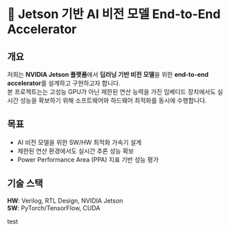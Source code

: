 # 🤖 Jetson 기반 AI 비전 모델 End-to-End Accelerator

## 개요

저희는 **NVIDIA Jetson 플랫폼**에서 **딥러닝 기반 비전 모델**을 위한 **end-to-end accelerator**를 설계하고 구현하고자 합니다.     
본 프로젝트는는 고성능 GPU가 아닌 제한된 연산 능력을 가진 임베디드 장치에서도 실시간 성능을 확보하기 위해 소프트웨어와 하드웨어 최적화를 동시에 수행합니다.

## 목표

- AI 비전 모델을 위한 SW/HW 최적화 가속기 설계
- 제한된 연산 환경에서도 실시간 추론 성능 확보
- Power Performance Area (PPA) 지표 기반 성능 평가

## 기술 스택

**HW**: Verilog, RTL Design, NVIDIA Jetson   
**SW**: PyTorch/TensorFlow, CUDA

test


